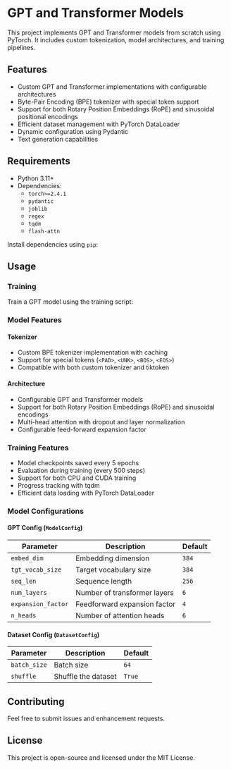 # GPT and Transformer Models

This project implements GPT and Transformer models from scratch using PyTorch. It includes custom tokenization, model architectures, and training pipelines.

## Features

- Custom GPT and Transformer implementations with configurable architectures
- Byte-Pair Encoding (BPE) tokenizer with special token support
- Support for both Rotary Position Embeddings (RoPE) and sinusoidal positional encodings
- Efficient dataset management with PyTorch DataLoader
- Dynamic configuration using Pydantic
- Text generation capabilities

## Requirements

- Python 3.11+
- Dependencies:
  - `torch>=2.4.1`
  - `pydantic`
  - `joblib`
  - `regex`
  - `tqdm`
  - `flash-attn`

Install dependencies using `pip`:

## Usage

### Training

Train a GPT model using the training script:

### Model Features

#### Tokenizer

- Custom BPE tokenizer implementation with caching
- Support for special tokens (`<PAD>`, `<UNK>`, `<BOS>`, `<EOS>`)
- Compatible with both custom tokenizer and tiktoken

#### Architecture

- Configurable GPT and Transformer models
- Support for both Rotary Position Embeddings (RoPE) and sinusoidal encodings
- Multi-head attention with dropout and layer normalization
- Configurable feed-forward expansion factor

### Training Features

- Model checkpoints saved every 5 epochs
- Evaluation during training (every 500 steps)
- Support for both CPU and CUDA training
- Progress tracking with tqdm
- Efficient data loading with PyTorch DataLoader

### Model Configurations

#### GPT Config (`ModelConfig`)

| Parameter          | Description                  | Default |
| ------------------ | ---------------------------- | ------- |
| `embed_dim`        | Embedding dimension          | `384`   |
| `tgt_vocab_size`   | Target vocabulary size       | `384`   |
| `seq_len`          | Sequence length              | `256`   |
| `num_layers`       | Number of transformer layers | `6`     |
| `expansion_factor` | Feedforward expansion factor | `4`     |
| `n_heads`          | Number of attention heads    | `6`     |

#### Dataset Config (`DatasetConfig`)

| Parameter    | Description         | Default |
| ------------ | ------------------- | ------- |
| `batch_size` | Batch size          | `64`    |
| `shuffle`    | Shuffle the dataset | `True`  |

## Contributing

Feel free to submit issues and enhancement requests.

## License

This project is open-source and licensed under the MIT License.
